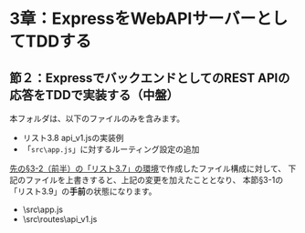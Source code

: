 # 3章：ExpressをWebAPIサーバーとしてTDDする

## 節２：ExpressでバックエンドとしてのREST APIの応答をTDDで実装する（中盤）

本フォルダは、以下のファイルのみを含みます。

* リスト3.8 api_v1.jsの実装例
* 「`src\app.js`」に対するルーティング設定の追加

[先の§3-2（前半）の「リスト3.7」の環境](../section3-2-1red)で作成したファイル構成に対して、
下記のファイルを上書きすると、上記の変更を加えたこととなり、
本節§3-1の「リスト3.9」の**手前**の状態になります。

* \src\app.js
* \src\routes\api_v1.js



